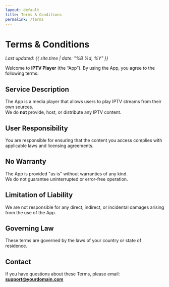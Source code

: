 ```yaml
---
layout: default
title: Terms & Conditions
permalink: /terms
---
```


# Terms & Conditions
_Last updated: {{ site.time | date: "%B %d, %Y" }}_

Welcome to **IPTV Player** (the “App”). By using the App, you agree to the following terms:

## Service Description
The App is a media player that allows users to play IPTV streams from their own sources.  
We do **not** provide, host, or distribute any IPTV content.

## User Responsibility
You are responsible for ensuring that the content you access complies with applicable laws and licensing agreements.

## No Warranty
The App is provided "as is" without warranties of any kind.  
We do not guarantee uninterrupted or error-free operation.

## Limitation of Liability
We are not responsible for any direct, indirect, or incidental damages arising from the use of the App.

## Governing Law
These terms are governed by the laws of your country or state of residence.

## Contact
If you have questions about these Terms, please email: **support@yourdomain.com**
